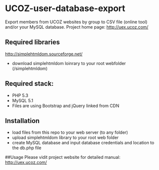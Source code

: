 # UCOZ-user-database-export
Export members from UCOZ websites by group to CSV file (online tool) and/or your MySQL database.
Project home page: http://uex.ucoz.com/

## Required libraries
http://simplehtmldom.sourceforge.net/
- download simplehtmldom loinrary to your root webfolder (/simplehtmldom)

## Required stack:
- PHP 5.3
- MySQL 5.1
- Files are using Bootstrap  and jQuery linked from CDN

## Installation
- load files from this repo to your web server (to any folder)
- upload simplehtmldom library to your root web folder
- create MySQL database and input database credentials and location to the db.php file

##Usage
Please vidit project website for detailed manual: http://uex.ucoz.com/

